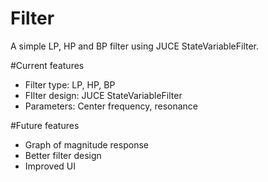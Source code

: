 Filter
======

A simple LP, HP and BP filter using JUCE StateVariableFilter.

#Current features
- Filter type: LP, HP, BP
- FIlter design: JUCE StateVariableFilter
- Parameters: Center frequency, resonance

#Future features
- Graph of magnitude response
- Better filter design
- Improved UI
